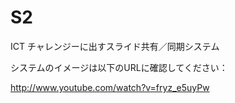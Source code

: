 S2
==

ICT チャレンジーに出すスライド共有／同期システム

システムのイメージは以下のURLに確認してください：

http://www.youtube.com/watch?v=fryz_e5uyPw
